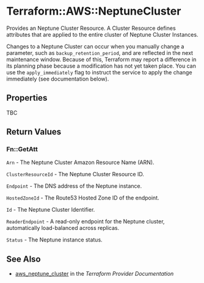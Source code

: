 # Terraform::AWS::NeptuneCluster

Provides an Neptune Cluster Resource. A Cluster Resource defines attributes that are
applied to the entire cluster of Neptune Cluster Instances.

Changes to a Neptune Cluster can occur when you manually change a
parameter, such as `backup_retention_period`, and are reflected in the next maintenance
window. Because of this, Terraform may report a difference in its planning
phase because a modification has not yet taken place. You can use the
`apply_immediately` flag to instruct the service to apply the change immediately
(see documentation below).

## Properties

TBC

## Return Values

### Fn::GetAtt

`Arn` - The Neptune Cluster Amazon Resource Name (ARN).

`ClusterResourceId` - The Neptune Cluster Resource ID.

`Endpoint` - The DNS address of the Neptune instance.

`HostedZoneId` - The Route53 Hosted Zone ID of the endpoint.

`Id` - The Neptune Cluster Identifier.

`ReaderEndpoint` - A read-only endpoint for the Neptune cluster, automatically load-balanced across replicas.

`Status` - The Neptune instance status.

## See Also

* [aws_neptune_cluster](https://www.terraform.io/docs/providers/aws/r/neptune_cluster.html) in the _Terraform Provider Documentation_